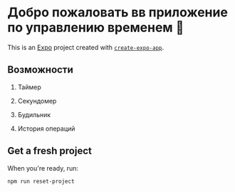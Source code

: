 # Добро пожаловать вв приложение по управлению временем 👋

This is an [Expo](https://expo.dev) project created with [`create-expo-app`](https://www.npmjs.com/package/create-expo-app).

## Возможности

1. Таймер

2. Секундомер

3. Будильник
   
4. История операций

   
## Get a fresh project

When you're ready, run:

```bash
npm run reset-project
```
